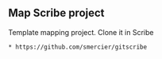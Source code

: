 ## Map Scribe project

Template mapping project. Clone it in Scribe

	* https://github.com/smercier/gitscribe
